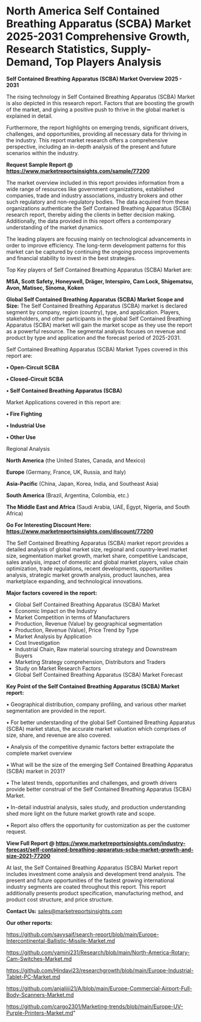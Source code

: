 # North America Self Contained Breathing Apparatus (SCBA) Market 2025-2031 Comprehensive Growth, Research Statistics, Supply-Demand,  Top Players Analysis

<Strong> Self Contained Breathing Apparatus (SCBA) Market Overview 2025 - 2031</strong>

The rising technology in Self Contained Breathing Apparatus (SCBA) Market is also depicted in this research report. Factors that are boosting the growth of the market, and giving a positive push to thrive in the global market is explained in detail.

Furthermore, the report highlights on emerging trends, significant drivers, challenges, and opportunities, providing all necessary data for thriving in the industry. This report market research offers a comprehensive perspective, including an in-depth analysis of the present and future scenarios within the industry.

<strong>Request Sample Report @ <a href=https://www.marketreportsinsights.com/sample/77200>https://www.marketreportsinsights.com/sample/77200</a></strong>

The market overview included in this report provides information from a wide range of resources like government organizations, established companies, trade and industry associations, industry brokers and other such regulatory and non-regulatory bodies. The data acquired from these organizations authenticate the Self Contained Breathing Apparatus (SCBA) research report, thereby aiding the clients in better decision making. Additionally, the data provided in this report offers a contemporary understanding of the market dynamics.

The leading players are focusing mainly on technological advancements in order to improve efficiency. The long-term development patterns for this market can be captured by continuing the ongoing process improvements and financial stability to invest in the best strategies.

Top Key players of Self Contained Breathing Apparatus (SCBA) Market are:

<strong>MSA, Scott Safety, Honeywell, Dräger, Interspiro, Cam Lock, Shigematsu, Avon, Matisec, Sinoma, Koken</strong>

<strong><b>Global Self Contained Breathing Apparatus (SCBA) Market Scope and Size:</b></strong>
The Self Contained Breathing Apparatus (SCBA) market is declared segment by company, region (country), type, and application. Players, stakeholders, and other participants in the global Self Contained Breathing Apparatus (SCBA) market will gain the market scope as they use the report as a powerful resource. The segmental analysis focuses on revenue and product by type and application and the forecast period of 2025-2031.

Self Contained Breathing Apparatus (SCBA) Market Types covered in this report are:

<strong>• Open-Circuit SCBA

• Closed-Circuit SCBA

• Self Contained Breathing Apparatus (SCBA)</strong>

Market Applications covered in this report are:

<strong>• Fire Fighting

• Industrial Use

• Other Use</strong> 

Regional Analysis

<strong>North America</strong> (the United States, Canada, and Mexico)

<strong>Europe</strong> (Germany, France, UK, Russia, and Italy)

<strong>Asia-Pacific</strong> (China, Japan, Korea, India, and Southeast Asia)

<strong>South America</strong> (Brazil, Argentina, Colombia, etc.)

<strong>The Middle East and Africa</strong> (Saudi Arabia, UAE, Egypt, Nigeria, and South Africa)

<strong>Go For Interesting Discount Here: <a href=https://www.marketreportsinsights.com/discount/77200>https://www.marketreportsinsights.com/discount/77200</a></strong>

The Self Contained Breathing Apparatus (SCBA) market report provides a detailed analysis of global market size, regional and country-level market size, segmentation market growth, market share, competitive Landscape, sales analysis, impact of domestic and global market players, value chain optimization, trade regulations, recent developments, opportunities analysis, strategic market growth analysis, product launches, area marketplace expanding, and technological innovations.

<strong><b>Major factors covered in the report:</b></strong>
<ul>
  <li>Global Self Contained Breathing Apparatus (SCBA) Market </li>
  <li>Economic Impact on the Industry</li>
  <li>Market Competition in terms of Manufacturers</li>
  <li>Production, Revenue (Value) by geographical segmentation</li>
  <li>Production, Revenue (Value), Price Trend by Type</li>
  <li>Market Analysis by Application</li>
  <li>Cost Investigation</li>
  <li>Industrial Chain, Raw material sourcing strategy and Downstream Buyers</li>
  <li>Marketing Strategy comprehension, Distributors and Traders</li>
  <li>Study on Market Research Factors</li>
  <li>Global Self Contained Breathing Apparatus (SCBA) Market Forecast</li>
</ul>

<strong><b>Key Point of the Self Contained Breathing Apparatus (SCBA) Market report:</b></strong>

• Geographical distribution, company profiling, and various other market segmentation are provided in the report.

• For better understanding of the global Self Contained Breathing Apparatus (SCBA) market status, the accurate market valuation which comprises of size, share, and revenue are also covered.

• Analysis of the competitive dynamic factors better extrapolate the complete market overview

• What will be the size of the emerging Self Contained Breathing Apparatus (SCBA) market in 2031?

• The latest trends, opportunities and challenges, and growth drivers provide better construal of the Self Contained Breathing Apparatus (SCBA) Market.

• In-detail industrial analysis, sales study, and production understanding shed more light on the future market growth rate and scope.

• Report also offers the opportunity for customization as per the customer request.

<strong><b>View Full Report @ <a href=https://www.marketreportsinsights.com/industry-forecast/self-contained-breathing-apparatus-scba-market-growth-and-size-2021-77200>https://www.marketreportsinsights.com/industry-forecast/self-contained-breathing-apparatus-scba-market-growth-and-size-2021-77200</a></b></strong>


At last, the Self Contained Breathing Apparatus (SCBA) Market report includes investment come analysis and development trend analysis. The present and future opportunities of the fastest growing international industry segments are coated throughout this report. This report additionally presents product specification, manufacturing method, and product cost structure, and price structure.

<strong>Contact Us:</strong>
sales@marketreportsinsights.com

<strong>Our other reports:</strong>

<a href=https://github.com/sayysaif/search-report/blob/main/Europe-Intercontinental-Ballistic-Missile-Market.md>https://github.com/sayysaif/search-report/blob/main/Europe-Intercontinental-Ballistic-Missile-Market.md</a>

<a href=https://github.com/yamini231/Research/blob/main/North-America-Rotary-Cam-Switches-Market.md>https://github.com/yamini231/Research/blob/main/North-America-Rotary-Cam-Switches-Market.md</a>

<a href=https://github.com/Hindavi23/researchgrowth/blob/main/Europe-Industrial-Tablet-PC-Market.md>https://github.com/Hindavi23/researchgrowth/blob/main/Europe-Industrial-Tablet-PC-Market.md</a>

<a href=https://github.com/anjaliiii21/A/blob/main/Europe-Commercial-Airport-Full-Body-Scanners-Market.md>https://github.com/anjaliiii21/A/blob/main/Europe-Commercial-Airport-Full-Body-Scanners-Market.md</a>

<a href=https://github.com/cargo2301/Marketing-trends/blob/main/Europe-UV-Purple-Printers-Market.md>https://github.com/cargo2301/Marketing-trends/blob/main/Europe-UV-Purple-Printers-Market.md</a>"
